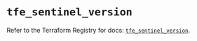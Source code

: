 # `tfe_sentinel_version`

Refer to the Terraform Registry for docs: [`tfe_sentinel_version`](https://registry.terraform.io/providers/hashicorp/tfe/0.56.0/docs/resources/sentinel_version).

